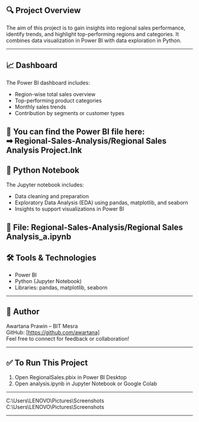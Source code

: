 ## 🔍 Project Overview

The aim of this project is to gain insights into regional sales performance, identify trends, and highlight top-performing regions and categories. It combines data visualization in Power BI with data exploration in Python.

---

## 📈 Dashboard

The Power BI dashboard includes:
- Region-wise total sales overview
- Top-performing product categories
- Monthly sales trends
- Contribution by segments or customer types

📁 You can find the Power BI file here:  
➡  Regional-Sales-Analysis/Regional Sales Analysis Project.lnk
---

## 🐍 Python Notebook

The Jupyter notebook includes:
- Data cleaning and preparation
- Exploratory Data Analysis (EDA) using pandas, matplotlib, and seaborn
- Insights to support visualizations in Power BI

📄 File: Regional-Sales-Analysis/Regional Sales Analysis_a.ipynb
---

## 🛠 Tools & Technologies

- Power BI  
- Python (Jupyter Notebook)  
- Libraries: pandas, matplotlib, seaborn

---

## 📌 Author

Awartana Prawin – BIT Mesra  
GitHub: [https://github.com/awartana]  
Feel free to connect for feedback or collaboration!

---

## ✅ To Run This Project

1. Open RegionalSales.pbix in Power BI Desktop
2. Open analysis.ipynb in Jupyter Notebook or Google Colab

---

C:\Users\LENOVO\Pictures\Screenshots
C:\Users\LENOVO\Pictures\Screenshots

---

